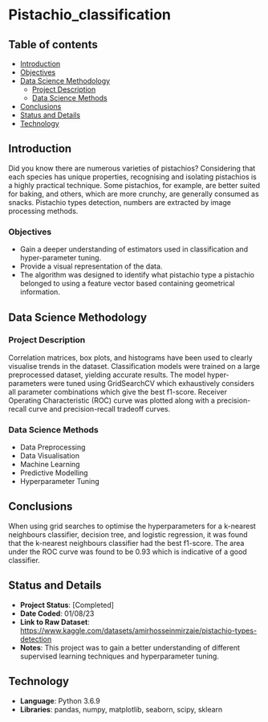 # Pistachio_classification

## Table of contents

- [Introduction](#introduction)
- [Objectives](#objectives)
- [Data Science Methodology](#data-science-methodology)
    - [Project Description](#project-description)
    - [Data Science Methods](#data-science-methods)
- [Conclusions](#conclusions)
- [Status and Details](#status-and-details)
- [Technology](#technology)

## Introduction
Did you know there are numerous varieties of pistachios? Considering that each species has unique properties, recognising and isolating pistachios is a highly practical technique. 
Some pistachios, for example, are better suited for baking, and others, which are more crunchy, are generally consumed as snacks.
Pistachio types detection, numbers are extracted by image processing methods.

### Objectives
- Gain a deeper understanding of estimators used in classification and hyper-parameter tuning. 
- Provide a visual representation of the data.
- The algorithm was designed to identify what pistachio type a pistachio belonged to using a feature vector based containing geometrical information. 

## Data Science Methodology

### Project Description
Correlation matrices, box plots, and histograms have been used to clearly visualise trends in the dataset. 
Classification models were trained on a large preprocessed dataset, yielding accurate results.
The model hyper-parameters were tuned using GridSearchCV which exhaustively considers all parameter combinations which give the best f1-score.
Receiver Operating Characteristic (ROC) curve was plotted along with a precision-recall curve and precision-recall tradeoff curves.


### Data Science Methods
- Data Preprocessing
- Data Visualisation
- Machine Learning
- Predictive Modelling
- Hyperparameter Tuning

## Conclusions
When using grid searches to optimise the hyperparameters for a k-nearest neighbours classifier, decision tree, and logistic regression, it was found that the k-nearest neighbours classifier had the best f1-score. 
The area under the ROC curve was found to be 0.93 which is indicative of a good classifier.

## Status and Details
- **Project Status**: [Completed]
- **Date Coded**: 01/08/23
- **Link to Raw Dataset**: https://www.kaggle.com/datasets/amirhosseinmirzaie/pistachio-types-detection
- **Notes**: This project was to gain a better understanding of different supervised learning techniques and hyperparameter tuning.

## Technology
- **Language**: Python 3.6.9
- **Libraries**: pandas, numpy, matplotlib, seaborn, scipy, sklearn
